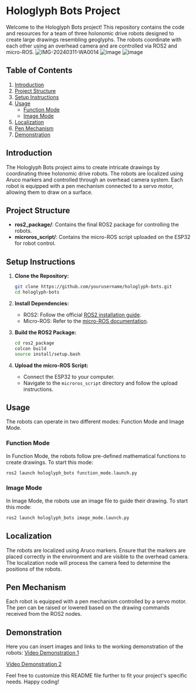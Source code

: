 # Hologlyph Bots Project

Welcome to the Hologlyph Bots project! This repository contains the code and resources for a team of three holonomic drive robots designed to create large drawings resembling geoglyphs. The robots coordinate with each other using an overhead camera and are controlled via ROS2 and micro-ROS.
![IMG-20240311-WA0014](https://github.com/AKSHARDASH/Hologlyph-Bots/assets/134735494/3ad60f60-9bc0-40c7-b1d2-5fadb639e8d0)
![image](https://github.com/AKSHARDASH/Hologlyph-Bots/assets/134735494/f16bab98-53c4-4d3a-bc44-b458c90e8522)
![image](https://github.com/AKSHARDASH/Hologlyph-Bots/assets/134735494/211f872a-febb-43d8-89fd-15b9aed8ff21)

## Table of Contents
1. [Introduction](#introduction)
2. [Project Structure](#project-structure)
3. [Setup Instructions](#setup-instructions)
4. [Usage](#usage)
    - [Function Mode](#function-mode)
    - [Image Mode](#image-mode)
5. [Localization](#localization)
6. [Pen Mechanism](#pen-mechanism)
7. [Demonstration](#demonstration)


## Introduction
The Hologlyph Bots project aims to create intricate drawings by coordinating three holonomic drive robots. The robots are localized using Aruco markers and controlled through an overhead camera system. Each robot is equipped with a pen mechanism connected to a servo motor, allowing them to draw on a surface.

## Project Structure
- **ros2_package/**: Contains the final ROS2 package for controlling the robots.
- **microros_script/**: Contains the micro-ROS script uploaded on the ESP32 for robot control.

## Setup Instructions
1. **Clone the Repository:**
    ```bash
    git clone https://github.com/yourusername/hologlyph-bots.git
    cd hologlyph-bots
    ```

2. **Install Dependencies:**
    - ROS2: Follow the official [ROS2 installation guide](https://docs.ros.org/en/foxy/Installation.html).
    - Micro-ROS: Refer to the [micro-ROS documentation](https://micro.ros.org/docs/tutorials/).

3. **Build the ROS2 Package:**
    ```bash
    cd ros2_package
    colcon build
    source install/setup.bash
    ```

4. **Upload the micro-ROS Script:**
    - Connect the ESP32 to your computer.
    - Navigate to the `microros_script` directory and follow the upload instructions.

## Usage
The robots can operate in two different modes: Function Mode and Image Mode.

### Function Mode
In Function Mode, the robots follow pre-defined mathematical functions to create drawings. To start this mode:
```bash
ros2 launch hologlyph_bots function_mode.launch.py
```

### Image Mode
In Image Mode, the robots use an image file to guide their drawing. To start this mode:
```bash
ros2 launch hologlyph_bots image_mode.launch.py
```

## Localization
The robots are localized using Aruco markers. Ensure that the markers are placed correctly in the environment and are visible to the overhead camera. The localization node will process the camera feed to determine the positions of the robots.

## Pen Mechanism
Each robot is equipped with a pen mechanism controlled by a servo motor. The pen can be raised or lowered based on the drawing commands received from the ROS2 nodes.

## Demonstration
Here you can insert images and links to the working demonstration of the robots:
[Video Demonstration 1](https://www.youtube.com/watch?v=NF9OK72-EHQ)


[Video Demonstration 2](https://youtu.be/E1_FC1jOoHo)



Feel free to customize this README file further to fit your project's specific needs. Happy coding!
